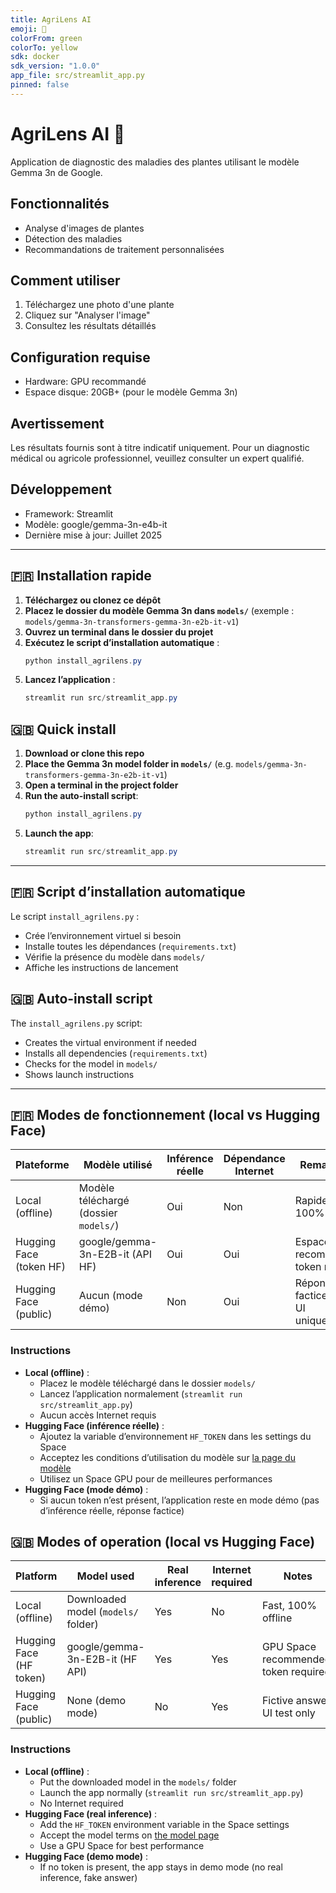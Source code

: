 ```yaml
---
title: AgriLens AI
emoji: 🌱
colorFrom: green
colorTo: yellow
sdk: docker
sdk_version: "1.0.0"
app_file: src/streamlit_app.py
pinned: false
---
```


# AgriLens AI 🌱

Application de diagnostic des maladies des plantes utilisant le modèle Gemma 3n de Google.

## Fonctionnalités
- Analyse d'images de plantes
- Détection des maladies
- Recommandations de traitement personnalisées

## Comment utiliser
1. Téléchargez une photo d'une plante
2. Cliquez sur "Analyser l'image"
3. Consultez les résultats détaillés

## Configuration requise
- Hardware: GPU recommandé
- Espace disque: 20GB+ (pour le modèle Gemma 3n)

## Avertissement
Les résultats fournis sont à titre indicatif uniquement. Pour un diagnostic médical ou agricole professionnel, veuillez consulter un expert qualifié.

## Développement
- Framework: Streamlit
- Modèle: google/gemma-3n-e4b-it
- Dernière mise à jour: Juillet 2025

---

## 🇫🇷 Installation rapide
1. **Téléchargez ou clonez ce dépôt**
2. **Placez le dossier du modèle Gemma 3n dans `models/`** (exemple : `models/gemma-3n-transformers-gemma-3n-e2b-it-v1`)
3. **Ouvrez un terminal dans le dossier du projet**
4. **Exécutez le script d’installation automatique** :
   ```powershell
   python install_agrilens.py
   ```
5. **Lancez l’application** :
   ```powershell
   streamlit run src/streamlit_app.py
   ```

## 🇬🇧 Quick install
1. **Download or clone this repo**
2. **Place the Gemma 3n model folder in `models/`** (e.g. `models/gemma-3n-transformers-gemma-3n-e2b-it-v1`)
3. **Open a terminal in the project folder**
4. **Run the auto-install script**:
   ```powershell
   python install_agrilens.py
   ```
5. **Launch the app**:
   ```powershell
   streamlit run src/streamlit_app.py
   ```

---

## 🇫🇷 Script d’installation automatique
Le script `install_agrilens.py` :
- Crée l’environnement virtuel si besoin
- Installe toutes les dépendances (`requirements.txt`)
- Vérifie la présence du modèle dans `models/`
- Affiche les instructions de lancement

## 🇬🇧 Auto-install script
The `install_agrilens.py` script:
- Creates the virtual environment if needed
- Installs all dependencies (`requirements.txt`)
- Checks for the model in `models/`
- Shows launch instructions

---

## 🇫🇷 Modes de fonctionnement (local vs Hugging Face)

| Plateforme         | Modèle utilisé                        | Inférence réelle | Dépendance Internet | Remarques |
|-------------------|---------------------------------------|------------------|---------------------|-----------|
| Local (offline)   | Modèle téléchargé (dossier `models/`) | Oui              | Non                 | Rapide, 100% offline |
| Hugging Face (token HF) | google/gemma-3n-E2B-it (API HF)         | Oui              | Oui                 | Espace GPU recommandé, token requis |
| Hugging Face (public)   | Aucun (mode démo)                      | Non              | Oui                 | Réponse factice, test UI uniquement |

### Instructions
- **Local (offline)** :
  - Placez le modèle téléchargé dans le dossier `models/`
  - Lancez l’application normalement (`streamlit run src/streamlit_app.py`)
  - Aucun accès Internet requis
- **Hugging Face (inférence réelle)** :
  - Ajoutez la variable d’environnement `HF_TOKEN` dans les settings du Space
  - Acceptez les conditions d’utilisation du modèle sur [la page du modèle](https://huggingface.co/google/gemma-3n-E2B-it)
  - Utilisez un Space GPU pour de meilleures performances
- **Hugging Face (mode démo)** :
  - Si aucun token n’est présent, l’application reste en mode démo (pas d’inférence réelle, réponse factice)

## 🇬🇧 Modes of operation (local vs Hugging Face)

| Platform          | Model used                            | Real inference   | Internet required   | Notes     |
|-------------------|---------------------------------------|------------------|---------------------|-----------|
| Local (offline)   | Downloaded model (`models/` folder)   | Yes              | No                  | Fast, 100% offline |
| Hugging Face (HF token) | google/gemma-3n-E2B-it (HF API)           | Yes              | Yes                 | GPU Space recommended, token required |
| Hugging Face (public)   | None (demo mode)                         | No               | Yes                 | Fictive answer, UI test only |

### Instructions
- **Local (offline)** :
  - Put the downloaded model in the `models/` folder
  - Launch the app normally (`streamlit run src/streamlit_app.py`)
  - No Internet required
- **Hugging Face (real inference)** :
  - Add the `HF_TOKEN` environment variable in the Space settings
  - Accept the model terms on [the model page](https://huggingface.co/google/gemma-3n-E2B-it)
  - Use a GPU Space for best performance
- **Hugging Face (demo mode)** :
  - If no token is present, the app stays in demo mode (no real inference, fake answer)